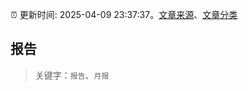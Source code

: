 :alarm_clock: 更新时间: 2025-04-09 23:37:37。[文章来源](/README.md)、[文章分类](/TAGS.md)

## 报告


> 关键字：`报告`、`月报`



